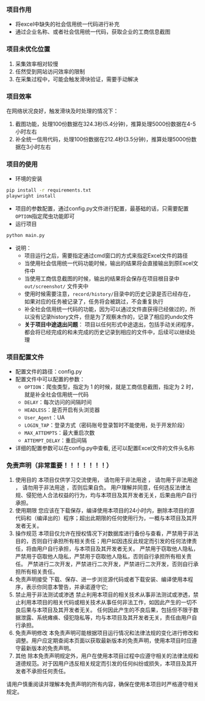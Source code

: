 ### 项目作用
- 将excel中缺失的社会信用统一代码进行补充
- 通过企业名称、或者社会信用统一代码，获取企业的工商信息截图

### 项目未优化位置
1. 采集效率相对较慢
2. 任然受到网站访问效率的限制
3. 在采集过程中，可能会触发滑块验证，需要手动解决

### 项目效率
在网络状况良好，触发滑块及时处理的情况下：
1. 截图功能，处理100份数据在324.3秒(5.4分钟)，推算处理5000份数据在4-5小时左右
2. 补全统一信用代码，处理100份数据在212.4秒(3.5分钟)，推算处理5000份数据在3小时左右

### 项目的使用
- 环境的安装
~~~bash
pip install -r requirements.txt
playwright install
~~~
- 项目的参数配置，通过config.py文件进行配置，最基础的话，只需要配置`OPTION`指定爬虫功能即可
- 运行项目
~~~bash
python main.py
~~~
- 说明：
  - 项目运行之后，需要指定通过cmd窗口的方式来指定Excel文件的路径
  - 当使用社会信用统一代码功能时候，输出的结果将会直接输出到原Excel文件中
  - 当使用工商信息截图的时候，输出的结果将会保存在项目根目录中 `out/screenshot/` 文件夹中
  - 使用时候需要注意，`record/history/`目录中的历史记录是否已经存在，如果对应的任务被记录了，任务将会被跳过，不会重复执行
  - 补全社会信用统一代码的功能，因为可以通过文件直获得已经做过的，所以没有记录history文件，但是为了观察未作的，记录了相应的undo文件
  - **关于项目中途退出问题**： 项目以任何形式中途退出，包括手动关闭程序，都会将已经完成的和未完成的历史记录到相应的文件中，后续可以继续处理

### 项目配置文件
- 配置文件的路径：config.py
- 配置文件中可以配置的参数：
  - `OPTION`：爬虫类型，指定为  1 的时候，就是工商信息截图，指定为 2 时，就是补全社会信用统一代码
  - `DELAY`：每次访问的间隔时间
  - `HEADLESS`：是否开启有头浏览器
  - `User_Agent`：UA
  - `LOGIN_TAP`：登录方式（密码账号登录暂时不能使用，处于开发阶段）
  - `MAX_ATTEMPTS`：最大重启次数
  - `ATTEMPT_DELAY`：重启间隔
- 详细的配置参数可以在config.py中查看, 还可以配置Excel文件的文件头名称

### 免责声明（非常重要！！！！！！！）

1. 使用目的
   本项目仅供学习交流使用， 请勿用于非法用途 ， 请勿用于非法用途 ， 请勿用于非法用途 ，否则后果自负。
   用户理解并同意，任何违反法律法规、侵犯他人合法权益的行为，均与本项目及其开发者无关，后果由用户自行承担。
2. 使用期限
   您应该在下载保存，编译使用本项目的24小时内，删除本项目的源代码和（编译出的）程序；超出此期限的任何使用行为，一概与本项目及其开发者无关。
3. 操作规范
   本项目仅允许在授权情况下对数据库进行备份与查看，严禁用于非法目的，否则自行承担所有相关责任；用户如因违反此规定而引发的任何法律责任，将由用户自行承担，与本项目及其开发者无关。
   严禁用于窃取他人隐私，严禁用于窃取他人隐私，严禁用于窃取他人隐私，否则自行承担所有相关责任。
   严禁进行二次开发，严禁进行二次开发，严禁进行二次开发，否则自行承担所有相关责任。
4. 免责声明接受
   下载、保存、进一步浏览源代码或者下载安装、编译使用本程序，表示你同意本警告，并承诺遵守它;
5. 禁止用于非法测试或渗透
   禁止利用本项目的相关技术从事非法测试或渗透，禁止利用本项目的相关代码或相关技术从事任何非法工作，如因此产生的一切不良后果与本项目及其开发者无关。
   任何因此产生的不良后果，包括但不限于数据泄露、系统瘫痪、侵犯隐私等，均与本项目及其开发者无关，责任由用户自行承担。
6. 免责声明修改
   本免责声明可能根据项目运行情况和法律法规的变化进行修改和调整。用户应定期查阅本页面以获取最新版本的免责声明，使用本项目时应遵守最新版本的免责声明。
7. 其他
   除本免责声明规定外，用户在使用本项目过程中应遵守相关的法律法规和道德规范。对于因用户违反相关规定而引发的任何纠纷或损失，本项目及其开发者不承担任何责任。

请用户慎重阅读并理解本免责声明的所有内容，确保在使用本项目时严格遵守相关规定。
